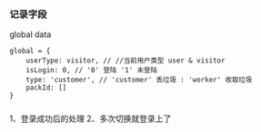 ### 记录字段
global data 
```
global = {
    userType: visitor, // //当前用户类型 user & visitor
    isLogin: 0, // '0' 登陆 '1' 未登陆
    type: 'customer', // 'customer' 丢垃圾 : 'worker' 收取垃圾
    packId: []
}
```

### 
1、登录成功后的处理
2、多次切换就登录上了
